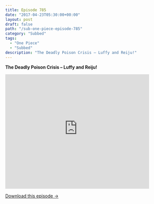 ```yaml
---
title: Episode 785
date: "2017-04-23T05:30:00+00:00"
layout: post
draft: false
path: "/sub-one-piece-episode-785"
category: "Subbed"
tags:
  - "One Piece"
  - "Subbed"
description: "The Deadly Poison Crisis – Luffy and Reiju!"
---
```


**The Deadly Poison Crisis – Luffy and Reiju!**

<iframe width="640" height="360" src="https://www.rapidvideo.com/e/G6FRPGXASM" frameborder="0" marginwidth=0 marginheight=0 scrolling=no allowfullscreen style="max-width:90%;"></iframe>

<a href="http://ouo.io/qs/eCodkFEQ?s=https://www.rapidvideo.com/d/G6FRPGXASM" class="styled_a">Download this episode →</a>

